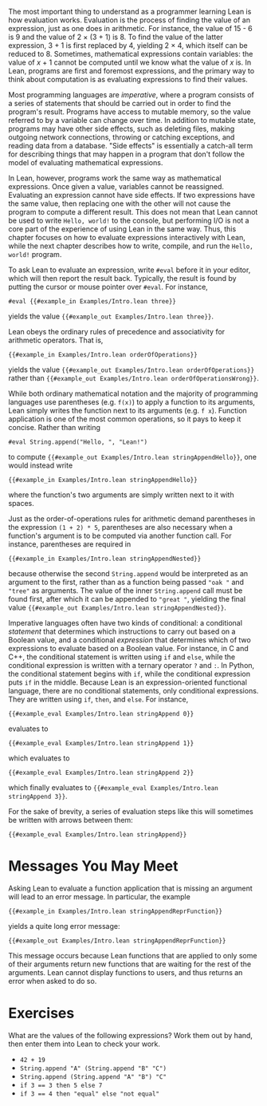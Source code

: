 The most important thing to understand as a programmer learning Lean
is how evaluation works. Evaluation is the process of finding the
value of an expression, just as one does in arithmetic. For instance,
the value of 15 - 6 is 9 and the value of 2 × (3 + 1) is 8.
To find the value of the latter expression, 3 + 1 is first replaced by 4, yielding 2 × 4, which itself can be reduced to 8.
Sometimes, mathematical expressions contain variables: the value of _x_ + 1 cannot be computed until we know what the value of _x_ is.
In Lean, programs are first and foremost expressions, and the primary way to think about computation is as evaluating expressions to find their values.

Most programming languages are _imperative_, where a program consists
of a series of statements that should be carried out in order to find
the program's result. Programs have access to mutable memory, so the
value referred to by a variable can change over time. In addition to mutable state, programs may have other side
effects, such as deleting files, making outgoing network connections,
throwing or catching exceptions, and reading data from a
database. "Side effects" is essentially a catch-all term for
describing things that may happen in a program that don't follow the
model of evaluating mathematical expressions.

In Lean, however, programs work the same way as mathematical
expressions. Once given a value, variables cannot be reassigned. Evaluating an expression cannot have side effects. If two
expressions have the same value, then replacing one with the other
will not cause the program to compute a different result. This does
not mean that Lean cannot be used to write `Hello, world!` to the
console, but performing I/O is not a core part of the experience of
using Lean in the same way. Thus, this chapter focuses on how to
evaluate expressions interactively with Lean, while the next chapter
describes how to write, compile, and run the `Hello, world!` program.

To ask Lean to evaluate an expression, write `#eval` before it in your
editor, which will then report the result back. Typically, the result
is found by putting the cursor or mouse pointer over `#eval`. For
instance,

```Lean
#eval {{#example_in Examples/Intro.lean three}}
```
yields the value `{{#example_out Examples/Intro.lean three}}`.

Lean obeys the ordinary rules of precedence and associativity for
arithmetic operators. That is,

```Lean
{{#example_in Examples/Intro.lean orderOfOperations}}
```
yields the value `{{#example_out Examples/Intro.lean orderOfOperations}}` rather than
`{{#example_out Examples/Intro.lean orderOfOperationsWrong}}`.


While both ordinary mathematical notation and the majority of
programming languages use parentheses (e.g. `f(x)`) to apply a function to its
arguments, Lean simply writes the function next to its
arguments (e.g. `f x`). Function application is one of the most common operations,
so it pays to keep it concise. Rather than writing
```Lean
#eval String.append("Hello, ", "Lean!")
```
to compute `{{#example_out Examples/Intro.lean stringAppendHello}}`,
one would instead write
``` Lean
{{#example_in Examples/Intro.lean stringAppendHello}}
```
where the function's two arguments are simply written next to
it with spaces.

Just as the order-of-operations rules for arithmetic demand
parentheses in the expression `(1 + 2) * 5`, parentheses are also
necessary when a function's argument is to be computed via another
function call. For instance, parentheses are required in
``` Lean
{{#example_in Examples/Intro.lean stringAppendNested}}
```
because otherwise the second `String.append` would be interpreted as
an argument to the first, rather than as a function being passed
`"oak "` and `"tree"` as arguments. The value of the inner `String.append`
call must be found first, after which it can be appended to `"great "`,
yielding the final value `{{#example_out Examples/Intro.lean stringAppendNested}}`.

Imperative languages often have two kinds of conditional: a
conditional _statement_ that determines which instructions to carry
out based on a Boolean value, and a conditional _expression_ that
determines which of two expressions to evaluate based on a Boolean
value. For instance, in C and C++, the conditional statement is
written using `if` and `else`, while the conditional expression is
written with a ternary operator `?` and `:`. In Python, the
conditional statement begins with `if`, while the conditional
expression puts `if` in the middle.
Because Lean is an expression-oriented functional language, there are no conditional statements, only conditional expressions.
They are written using `if`, `then`, and `else`. For
instance,
``` Lean
{{#example_eval Examples/Intro.lean stringAppend 0}}
```
evaluates to
``` Lean
{{#example_eval Examples/Intro.lean stringAppend 1}}
```
which evaluates to
```Lean
{{#example_eval Examples/Intro.lean stringAppend 2}}
```
which finally evaluates to `{{#example_eval Examples/Intro.lean stringAppend 3}}`.

For the sake of brevity, a series of evaluation steps like this will sometimes be written with arrows between them:
```Lean
{{#example_eval Examples/Intro.lean stringAppend}}
```

# Messages You May Meet

Asking Lean to evaluate a function application that is missing an argument will lead to an error message.
In particular, the example
```Lean
{{#example_in Examples/Intro.lean stringAppendReprFunction}}
```
yields a quite long error message:
```Lean error
{{#example_out Examples/Intro.lean stringAppendReprFunction}}
```

This message occurs because Lean functions that are applied to only some of their arguments return new functions that are waiting for the rest of the arguments.
Lean cannot display functions to users, and thus returns an error when asked to do so.


# Exercises

What are the values of the following expressions? Work them out by hand,
then enter them into Lean to check your work.

 * `42 + 19`
 * `String.append "A" (String.append "B" "C")`
 * `String.append (String.append "A" "B") "C"`
 * `if 3 == 3 then 5 else 7`
 * `if 3 == 4 then "equal" else "not equal"` 
